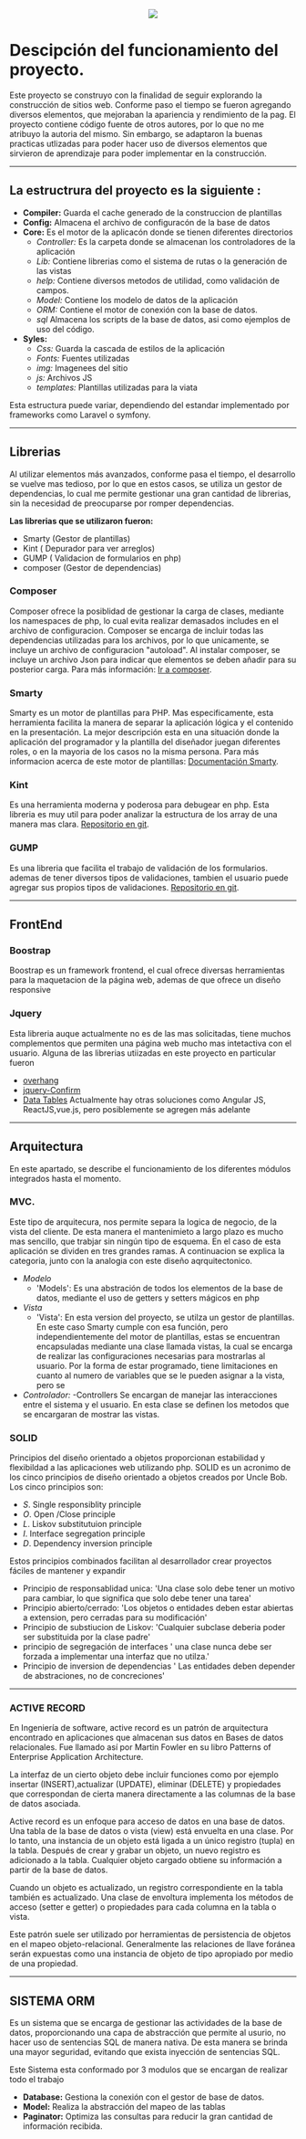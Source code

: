 <p align="center"><img src="./styles/img/about/BlogHeadcruser.JPG">
</p>


# Descipción del funcionamiento del proyecto.

Este proyecto se construyo con la finalidad de seguir explorando la construcción de sitios web. Conforme paso el tiempo se fueron agregando diversos elementos, que mejoraban la apariencia y rendimiento de la pag. El proyecto contiene código fuente de otros autores, por lo que no me atribuyo la autoria del mismo. Sin embargo, se adaptaron la buenas practicas utlizadas para poder hacer uso de diversos elementos que sirvieron de aprendizaje para poder implementar en la construcción. 
***
## La estructrura del proyecto es la siguiente :
  - **Compiler:** Guarda el cache generado de la construccion de plantillas
  - **Config:** Almacena el archivo de configuracón de la base de datos
  - **Core:** Es el motor de la aplicacón donde se tienen diferentes directorios
      *  _Controller:_ Es la carpeta donde se almacenan los controladores de la aplicación
      *  _Lib:_ Contiene librerias como el sistema de rutas o la generación de las vistas
      *  _help:_ Contiene diversos metodos de utilidad, como validación de campos.
      *  _Model:_ Contiene los modelo de datos de la aplicación
      *  _ORM:_ Contiene el motor de conexión con la base de datos. 
      *  _sql_ Almacena los scripts de la base de datos, asi como ejemplos de uso del código.
  - **Syles:** 
      *  _Css:_ Guarda la cascada de estilos de la aplicación
      *  _Fonts:_ Fuentes utilizadas 
      *  _img:_ Imagenees del sitio
      *  _js:_ Archivos JS
      *  _templates:_ Plantillas utilizadas para la viata

Esta estructura puede variar, dependiendo del estandar implementado por frameworks como Laravel o symfony.
***

## Librerias
Al utilizar elementos más avanzados, conforme pasa el tiempo, el desarrollo se vuelve mas tedioso, por lo que en estos casos,
se utiliza un gestor de dependencias, lo cual me permite gestionar una gran cantidad de librerias, sin la necesidad de preocuparse por romper dependencias.
 
**Las librerias que se utilizaron fueron:**
 - Smarty (Gestor de plantillas)
 - Kint ( Depurador para ver arreglos)
 - GUMP ( Validacion de formularios en php)
 - composer (Gestor de dependencias)
 
### Composer
Composer ofrece la posiblidad de gestionar la carga de clases, mediante los namespaces de php, lo cual evita realizar demasados 
includes en el archivo de configuracion. Composer se encarga de incluir todas las dependencias utilizadas para los archivos, por  lo que unicamente, se incluye un archivo de configuracion "autoload".
Al instalar composer, se incluye un archivo Json para indicar que elementos se deben añadir para su posterior carga. 
Para más información: [Ir a composer](https://getcomposer.org/).

### Smarty
Smarty es un motor de plantillas para PHP. Mas especificamente, esta herramienta facilita la manera de separar la aplicación lógica y el contenido en la presentación. La mejor descripción esta en una situación donde la aplicación del programador y la plantilla del diseñador juegan diferentes roles, o en la mayoria de los casos no la misma persona. Para más informacion acerca de este motor de plantillas: [Documentación Smarty](http://www.smarty.net/docsv2/es/what.is.smarty.tpl).

### Kint
Es una herramienta moderna y poderosa para debugear en php. Esta libreria es muy util para poder analizar la estructura de los array de una manera mas clara. [Repositorio en git](https://github.com/kint-php/kint.git).

### GUMP
Es una libreria que facilita el trabajo de validación de los formularios. ademas de tener diversos tipos de validaciones, tambien el usuario puede agregar sus propios tipos de validaciones. [Repositorio en git](https://github.com/Wixel/GUMP.git).

***
## FrontEnd
### Boostrap
Boostrap es un framework frontend, el cual ofrece diversas herramientas para la maquetacion de la página web, ademas de que ofrece un diseño responsive
### Jquery
Esta libreria auque actualmente no es de las mas solicitadas, tiene muchos complementos que permiten una página web mucho mas intetactiva con el usuario. Alguna de las librerias utiizadas en este proyecto en particular fueron 
- [overhang](https://paulkr.github.io/overhang.js/)
- [jquery-Confirm](https://craftpip.github.io/jquery-confirm/)
- [Data Tables](https://datatables.net/)
Actualmente hay otras soluciones como Angular JS, ReactJS,vue.js, pero posiblemente se agregen más adelante 

***

## Arquitectura
En este apartado, se describe el funcionamiento de los diferentes módulos integrados hasta el momento.
   
### MVC.
 Este tipo de arquitecura, nos permite separa la logica de negocio, de la vista del cliente. De esta manera el mantenimieto a largo plazo es mucho mas sencillo, que trabjar sin ningún tipo de esquema. En el caso de esta aplicación se dividen en tres grandes ramas. A continuacion se explica la categoria, junto con la analogia con este diseño aqrquitectonico.  
* _Modelo_ 
  - 'Models': Es una abstración de todos los elementos de la base de datos, mediante el uso de getters y setters mágicos en php
* _Vista_
  - 'Vista': En esta version del proyecto, se utilza un gestor de plantillas. En este caso Smarty cumple con esa función, pero  independientemente del motor de plantillas, estas se encuentran encapsuladas mediante una clase llamada vistas, la cual se encarga de realizar las configuraciones necesarias para mostrarlas al usuario. Por la forma de estar programado, tiene limitaciones en cuanto al numero de variables que se le pueden asignar a la vista, pero se
* _Controlador:_
  -Controllers Se encargan de manejar las interacciones entre el sistema y el usuario. En esta clase se definen los metodos que se encargaran de mostrar las vistas.

### SOLID
Principios del diseño orientado a objetos proporcionan estabilidad y flexibildad a las aplicaciones web utilizando php. SOLID es un acronimo de los cinco principios de diseño orientado a objetos creados por Uncle Bob. Los cinco principios son:

* _S_. Single responsiblity principle
* _O_. Open /Close principle
* _L_. Liskov substitutuion principle
* _I_. Interface segregation principle
* _D_. Dependency inversion principle

Estos principios combinados facilitan al desarrollador crear proyectos fáciles de mantener y expandir
- Principio de responsablidad unica: 'Una clase solo debe tener un motivo para cambiar, lo que significa que solo debe tener una tarea'
- Principio abierto/cerrado: 'Los objetos o entidades deben estar abiertas a extension, pero cerradas para su modificación'
- Principio de substiucion de Liskov: 'Cualquier subclase deberia poder ser substituida por la clase padre'
- principio de segregación de interfaces ' una clase nunca debe ser forzada a implementar una interfaz que no utilza.'
- Principio de inversion de dependencias ' Las entidades deben depender de abstraciones, no de concreciones' 
***

### ACTIVE RECORD
En Ingeniería de software, active record es un patrón de arquitectura encontrado en aplicaciones que almacenan sus datos en Bases de datos relacionales. Fue llamado así por Martin Fowler en su libro Patterns of Enterprise Application Architecture. 

La interfaz de un cierto objeto debe incluir funciones como por ejemplo insertar (INSERT),actualizar (UPDATE), eliminar (DELETE) y propiedades que correspondan de cierta manera directamente a las columnas de la base de datos asociada.

Active record es un enfoque para acceso de datos en una base de datos. Una tabla de la base de datos o vista (view) está envuelta en una clase. Por lo tanto, una instancia de un objeto está ligada a un único registro (tupla) en la tabla. Después de crear y grabar un objeto, un nuevo registro es adicionado a la tabla. Cualquier objeto cargado obtiene su información a partir de la base de datos. 

Cuando un objeto es actualizado, un registro correspondiente en la tabla también es actualizado. Una clase de envoltura implementa los métodos de acceso (setter e getter) o propiedades para cada columna en la tabla o vista.

Este patrón suele ser utilizado por herramientas de persistencia de objetos en el mapeo objeto-relacional. Generalmente las relaciones de llave foránea serán expuestas como una instancia de objeto de tipo apropiado por medio de una propiedad.
***


 ## SISTEMA ORM
  Es un sistema que se encarga de gestionar las actividades de la base de datos, proporcionando una capa de abstracción que permite al usurio, no hacer uso de sentencias SQL de manera nativa. De esta manera se brinda una mayor seguridad, evitando que exista inyección de sentencias SQL.
  
  Este Sistema esta conformado por 3 modulos que se encargan de realizar todo el trabajo 
  
  * **Database:** Gestiona la conexión con el gestor de base de datos.
  * **Model:** Realiza la abstracción del mapeo de las tablas 
  * **Paginator:** Optimiza las consultas para reducir la gran cantidad de información recibida.

 